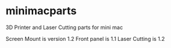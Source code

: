 # minimacparts
3D Printer and Laser Cutting parts for mini mac

Screen Mount is version 1.2
Front panel is 1.1
Laser Cutting is 1.2